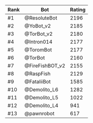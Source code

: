 Rank|Bot|Rating
---|---|---
#1|@ResoluteBot|2196
#2|@YoBot_v2|2185
#3|@TorBot_v2|2180
#4|@Intron014|2177
#5|@ToromBot|2177
#6|@TorBot|2160
#7|@FireFishBOT_v2|2155
#8|@RaspFish|2129
#9|@FataliiBot|1585
#10|@Demolito_L6|1282
#11|@Demolito_L5|1022
#12|@Demolito_L4|941
#13|@pawnrobot|617
